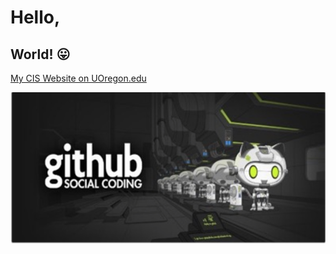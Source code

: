 # Hello,
## World! :stuck_out_tongue:

[My CIS Website on UOregon.edu](http://pages.uoregon.edu/kdaley4/111/)

![github social coding logo](images/github-image.png)
